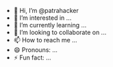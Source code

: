 - 👋 Hi, I’m @patrahacker
- 👀 I’m interested in ...
- 🌱 I’m currently learning ...
- 💞️ I’m looking to collaborate on ...
- 📫 How to reach me ...
- 😄 Pronouns: ...
- ⚡ Fun fact: ...

<!---
patrahacker/patrahacker is a ✨ special ✨ repository because its `README.md` (this file) appears on your GitHub profile.
You can click the Preview link to take a look at your changes.
--->

